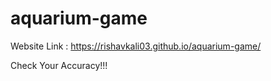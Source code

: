 # aquarium-game
Website Link : https://rishavkali03.github.io/aquarium-game/

Check Your Accuracy!!!
